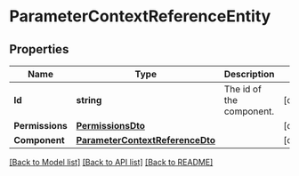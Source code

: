 # ParameterContextReferenceEntity

## Properties

Name | Type | Description | Notes
------------ | ------------- | ------------- | -------------
**Id** | **string** | The id of the component. | [optional] 
**Permissions** | [**PermissionsDto**](PermissionsDTO.md) |  | [optional] 
**Component** | [**ParameterContextReferenceDto**](ParameterContextReferenceDTO.md) |  | [optional] 

[[Back to Model list]](../README.md#documentation-for-models) [[Back to API list]](../README.md#documentation-for-api-endpoints) [[Back to README]](../README.md)


